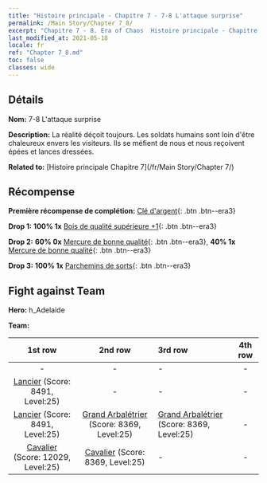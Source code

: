 ```yaml
---
title: "Histoire principale - Chapitre 7 - 7-8 L'attaque surprise"
permalink: /Main Story/Chapter 7_8/
excerpt: "Chapitre 7 - 8. Era of Chaos  Histoire principale - Chapitre 7_8. 7-8 L'attaque surprise"
last_modified_at: 2021-05-18
locale: fr
ref: "Chapter 7_8.md"
toc: false
classes: wide
---
```


## Détails

 **Nom:** 7-8 L'attaque surprise

 **Description:** La réalité déçoit toujours. Les soldats humains sont loin d'être chaleureux envers les visiteurs. Ils se méfient de nous et nous reçoivent épées et lances dressées.

 **Related to:** [Histoire principale Chapitre 7](/fr/Main Story/Chapter 7/)

## Récompense

 **Première récompense de complétion:** [Clé d'argent](/ItemsFR/con_693/){: .btn .btn--era3}

 **Drop 1:** **100% 1x** [Bois de qualité supérieure +1](/ItemsFR/mat_20/){: .btn .btn--era3}

 **Drop 2:** **60% 0x** [Mercure de bonne qualité](/ItemsFR/mat_14/){: .btn .btn--era3}, **40% 1x** [Mercure de bonne qualité](/ItemsFR/mat_14/){: .btn .btn--era3}

 **Drop 3:** **100% 1x** [Parchemins de sorts](/ItemsFR/con_694/){: .btn .btn--era3}


## Fight against Team
 **Hero:** h_Adelaide

 **Team:**


  | 1st row | 2nd row | 3rd row | 4th row |
  |:----:|:----:|:----|:----:|
  | - | - | - | - |
  | [Lancier](/fr/units/Pikeman/) (Score: 8491, Level:25)  | - | - | - |
  | [Lancier](/fr/units/Pikeman/) (Score: 8491, Level:25)  | [Grand Arbalétrier](/fr/units/Marksman/) (Score: 8369, Level:25)  | [Grand Arbalétrier](/fr/units/Marksman/) (Score: 8369, Level:25)  | - |
  | [Cavalier](/fr/units/Cavalier/) (Score: 12029, Level:25)  | [Cavalier](/fr/units/Cavalier/) (Score: 8369, Level:25)  | - | - |


